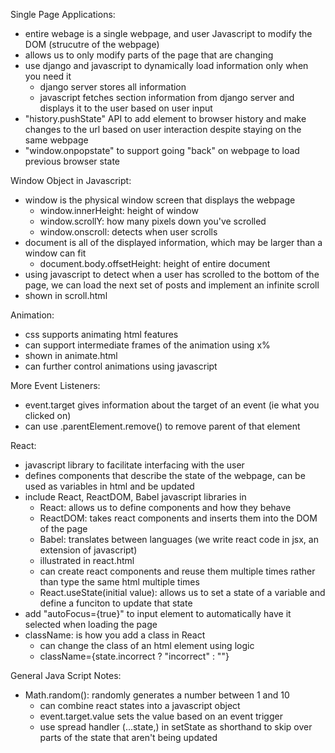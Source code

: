 Single Page Applications:
- entire webage is a single webpage, and user Javascript to modify the DOM (strucutre of the webpage)
- allows us to only modify parts of the page that are changing
- use django and javascript to dynamically load information only when you need it
  - django server stores all information
  - javascript fetches section information from django server and displays it to the user based on user input
- "history.pushState" API to add element to browser history and make changes to the url based on user interaction despite staying on the same webpage 
- "window.onpopstate" to support going "back" on webpage to load previous browser state

Window Object in Javascript:
- window is the physical window screen that displays the webpage
  - window.innerHeight: height of window
  - window.scrollY: how many pixels down you've scrolled
  - window.onscroll: detects when user scrolls
- document is all of the displayed information, which may be larger than a window can fit
  - document.body.offsetHeight: height of entire document 
- using javascript to detect when a user has scrolled to the bottom of the page, we can load the next set of posts and implement an infinite scroll
- shown in scroll.html

Animation:
- css supports animating html features
- can support intermediate frames of the animation using x%
- shown in animate.html
- can further control animations using javascript

More Event Listeners:
- event.target gives information about the target of an event (ie what you clicked on)
- can use <element>.parentElement.remove() to remove parent of that element
  
React:
- javascript library to facilitate interfacing with the user
- defines components that describe the state of the webpage, can be used as variables in html and be updated
- include React, ReactDOM, Babel javascript libraries in
  - React: allows us to define components and how they behave
  - ReactDOM: takes react components and inserts them into the DOM of the page
  - Babel: translates between languages (we write react code in jsx, an extension of javascript)
  - illustrated in react.html
  - can create react components and reuse them multiple times rather than type the same html multiple times
  - React.useState(initial value): allows us to set a state of a variable and define a funciton to update that state
- add "autoFocus={true}" to input element to automatically have it selected when loading the page
- className: is how you add a class in React
  - can change the class of an html element using logic
  - className={state.incorrect ? "incorrect" : ""}
  
General Java Script Notes:
- Math.random(): randomly generates a number between 1 and 10
  - can combine react states into a javascript object
  - event.target.value sets the value based on an event trigger
  - use spread handler (...state,) in setState as shorthand to skip over parts of the state that aren't being updated
